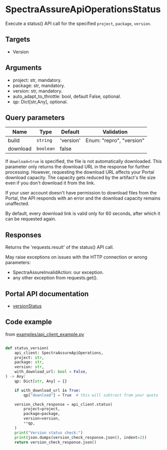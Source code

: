 # SpectraAssureApiOperationsStatus

Execute a status() API call for the specified `project`, `package`, `version`.

## Targets

- Version

## Arguments

- project: str, mandatory.
- package: str, mandatory.
- version: str, mandatory.
- auto_adapt_to_throttle: bool, default False, optional.
- qp: Dict[str,Any], optional.

## Query parameters

| Name          | Type                  | Default   | Validation |
| --            | --                    | --        | --         |
| build         | `string`              | 'version' | Enum: "repro", "version" |
| download      | `boolean`             | false     |            |

If `download=true` is specified, the file is not automatically downloaded.
This parameter only returns the download URL in the response for further processing.
However, requesting the download URL affects your Portal download capacity.
The capacity gets reduced by the artifact's file size even if you don't download it from the link.

If your user account doesn't have permission to download files from the Portal, the API responds with an error and the download capacity remains unaffected.

By default, every download link is valid only for 60 seconds, after which it can be requested again.

## Responses

Returns the 'requests.result' of the status() API call.

May raise exceptions on issues with the HTTP connection or wrong parameters:

- SpectraAssureInvalidAction: our exception.
- any other exception from requests.get().

## Portal API documentation

- [versionStatus](https://docs.secure.software/api-reference/#tag/Version/operation/getVersionStatus)

## Code example

from [examples/api_client_example.py](../examples/api_client_example.py)


```python

def status_version(
    api_client: SpectraAssureApiOperations,
    project: str,
    package: str,
    version: str,
    with_download_url: bool = False,
) -> Any:
    qp: Dict[str, Any] = {}

    if with_download_url is True:
        qp["download"] = True  # this will subtract from your quota

    version_check_response = api_client.status(
        project=project,
        package=package,
        version=version,
        **qp,
    )
    print("Version status check:")
    print(json.dumps(version_check_response.json(), indent=2))
    return version_check_response.json()
```
